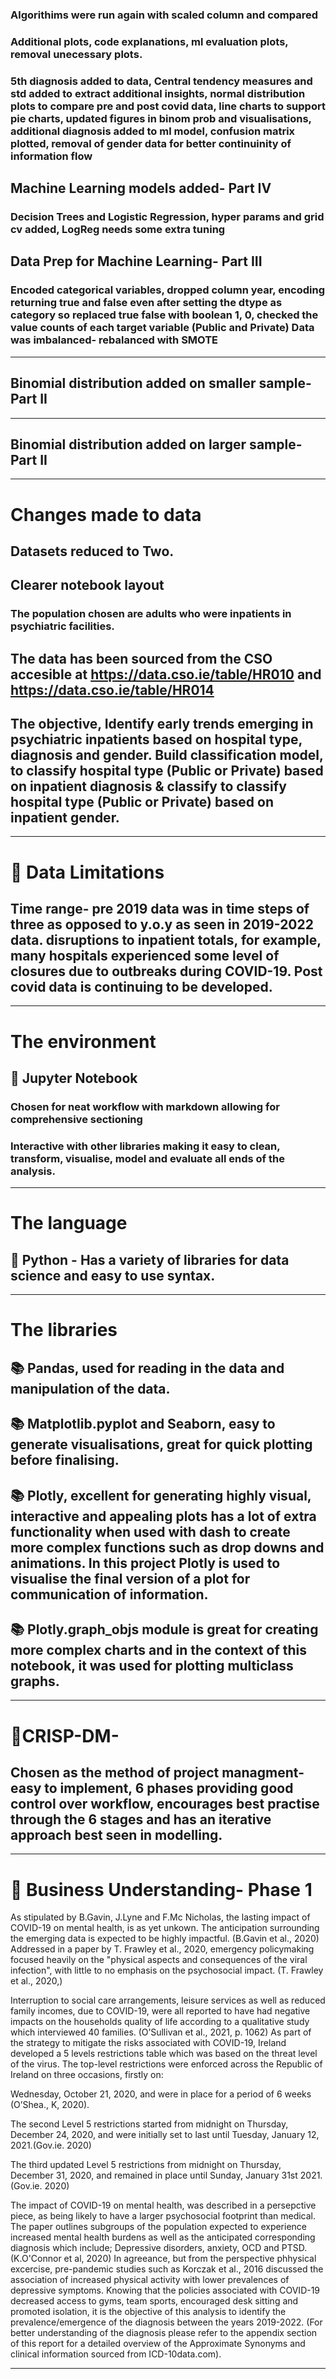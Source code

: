 ### Algorithims were run again with scaled column and compared

### Additional plots, code explanations, ml evaluation plots, removal unecessary plots.

### 5th diagnosis added to data, Central tendency measures and std added to extract additional insights, normal distribution plots to compare pre and post covid data, line charts to support pie charts, updated figures in binom prob and visualisations, additional diagnosis added to ml model, confusion matrix plotted, removal of gender data for better continuinity of information flow

## Machine Learning models added- Part IV
### Decision Trees and Logistic Regression, hyper params and grid cv added, LogReg needs some extra tuning



## Data Prep for Machine Learning- Part III
### Encoded categorical variables, dropped column year, encoding returning true and false even after setting the dtype as category so replaced true false with boolean 1, 0,  checked the value counts of each target variable (Public and Private) Data was imbalanced- rebalanced with SMOTE

***

## Binomial distribution added on smaller sample- Part II

***

## Binomial distribution added on larger sample- Part II

***

# Changes made to data
## Datasets reduced to Two. 
## Clearer notebook layout
### The population chosen are adults who were inpatients in psychiatric facilities. 
## The data has been sourced from the CSO accesible at https://data.cso.ie/table/HR010 and https://data.cso.ie/table/HR014
## The objective, Identify early trends emerging in psychiatric inpatients based on hospital type, diagnosis and gender. Build classification model, to classify hospital type (Public or Private) based on inpatient diagnosis & classify to classify hospital type (Public or Private) based on inpatient gender.

*** 

# 🔶 Data Limitations
## Time range- pre 2019 data was in time steps of three as opposed to y.o.y as seen in 2019-2022 data.  disruptions to inpatient totals, for example, many hospitals experienced some level of closures due to outbreaks during COVID-19. Post covid data is continuing to be developed.

***

# The environment
## 📙 Jupyter Notebook 
### Chosen for neat workflow with markdown allowing for comprehensive sectioning
### Interactive with other libraries making it easy to clean, transform, visualise, model and evaluate all ends of the analysis.

*** 

# The language
## 🐍 Python - Has a variety of libraries for data science and easy to use syntax.

***

# The libraries
## 📚 Pandas, used for reading in the data and manipulation of the data. 
## 📚 Matplotlib.pyplot and Seaborn, easy to generate visualisations, great for quick plotting before finalising.
## 📚 Plotly, excellent for generating highly visual, interactive and appealing plots has a lot of extra functionality when used with dash to create more complex functions such as drop downs and animations. In this project Plotly is used to visualise the final version of a plot for communication of information. 
## 📚 Plotly.graph_objs module is great for creating more complex charts and in the context of this notebook, it was used for plotting multiclass graphs.

***

# 🚧CRISP-DM-
## Chosen as the method of project managment- easy to implement, 6 phases providing good control over workflow, encourages best practise through the 6 stages and has an iterative approach best seen in modelling.

***

# 💼 Business Understanding- Phase 1

As stipulated by B.Gavin, J.Lyne and F.Mc Nicholas, the lasting impact of COVID-19 on mental health, is as yet unkown. The anticipation surrounding the emerging data is expected to be highly impactful. (B.Gavin et al., 2020) Addressed in a paper by T. Frawley et al., 2020, emergency policymaking focused heavily on the "physical aspects and consequences of the viral infection", with little to no emphasis on the psychosocial impact. (T. Frawley et al., 2020,)

Interruption to social care arrangements, leisure services as well as reduced family incomes, due to COVID-19, were all reported to have had  negative impacts on the households quality of life according to a qualitative study which interviewed 40 families. (O’Sullivan et al., 2021, p. 1062) As part of the strategy to mitigate the risks associated with COVID-19, Ireland developed a 5 levels restrictions table which was based on the threat level of the virus. The top-level restrictions were enforced across the Republic of Ireland on three occasions, firstly on:

Wednesday, October 21, 2020, and were in place for a period of 6 weeks (O’Shea., K, 2020).

The second Level 5 restrictions started from midnight on Thursday, December 24, 2020, and were initially set to last until Tuesday, January 12, 2021.(Gov.ie. 2020)

The third updated Level 5 restrictions from midnight on Thursday, December 31, 2020, and remained in place until Sunday, January 31st 2021. (Gov.ie. 2020)

The impact of COVID-19 on mental health, was described in a persepctive piece, as being likely to have a larger psychosocial footprint than medical. The paper outlines subgroups of the population expected to experience increased mental health burdens as well as the anticipated corresponding diagnosis which include; Depressive disorders, anxiety, OCD and PTSD.(K.O'Connor et al, 2020) In agreeance, but from the perspective phhysical excercise, pre-pandemic studies such as Korczak et al., 2016 discussed the association of increased physical activity with lower prevalences of depressive symptoms. Knowing that the policies associated with COVID-19 decreased access to gyms, team sports, encouraged desk sitting and promoted isolation, it is the objective of this analysis to identify the prevalence/emergence of the diagnosis between the years 2019-2022. (For better understanding of the diagnosis please refer to the appendix section of this report for a detailed overview of the Approximate Synonyms and clinical information sourced from ICD-10data.com).

***

